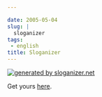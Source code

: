 ```yaml
---

date: 2005-05-04
slug: |
  sloganizer
tags:
 - english
title: Sloganizer
---
```


[![generated by
sloganizer.net](http://www.sloganizer.net/en/style4,Journal-spc-of-spc-an-spc-Open-spc-Sourcee.png)](http://www.sloganizer.net/en/)

Get yours [here](http://www.sloganizer.net/en/imagegenerator.php).
